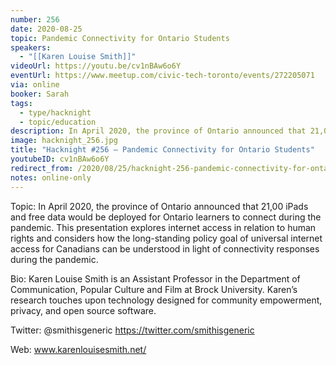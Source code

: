 ```yaml
---
number: 256
date: 2020-08-25
topic: Pandemic Connectivity for Ontario Students
speakers:
  - "[[Karen Louise Smith]]"
videoUrl: https://youtu.be/cv1nBAw6o6Y
eventUrl: https://www.meetup.com/civic-tech-toronto/events/272205071
via: online
booker: Sarah
tags:
  - type/hacknight
  - topic/education
description: In April 2020, the province of Ontario announced that 21,00 iPads and free data would be deployed for Ontario learners to connect during the pandemic. This presentation explores internet access in relation to human rights and considers how the long-standing policy goal of universal internet access for Canadians can be understood in light of connectivity responses during the pandemic.
image: hacknight_256.jpg
title: "Hacknight #256 – Pandemic Connectivity for Ontario Students"
youtubeID: cv1nBAw6o6Y
redirect_from: /2020/08/25/hacknight-256-pandemic-connectivity-for-ontario-students-with-karen-louise-smith/
notes: online-only
---
```


Topic:
In April 2020, the province of Ontario announced that 21,00 iPads and free data would be deployed for Ontario learners to connect during the pandemic. This presentation explores internet access in relation to human rights and considers how the long-standing policy goal of universal internet access for Canadians can be understood in light of connectivity responses during the pandemic.

Bio:
Karen Louise Smith is an Assistant Professor in the Department of Communication, Popular Culture and Film at Brock University. Karen’s research touches upon technology designed for community empowerment, privacy, and open source software.

Twitter: @smithisgeneric https://twitter.com/smithisgeneric

Web: www.karenlouisesmith.net/
